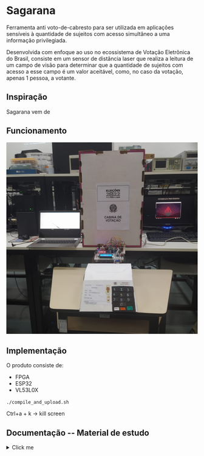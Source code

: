 # Sagarana

Ferramenta anti voto-de-cabresto para ser utilizada em aplicações sensíveis à
quantidade de sujeitos com acesso simultâneo a uma informação privilegiada.

Desenvolvida com enfoque ao uso no ecossistema de Votação Eletrônica do Brasil,
consiste em um sensor de distância laser que realiza a leitura de um campo de visão
para determinar que a quantidade de sujeitos com acesso a esse campo é um valor aceitável,
como, no caso da votação, apenas 1 pessoa, a votante.

## Inspiração

Sagarana vem de 


## Funcionamento

[![Cabine de votação, com urna eletrônica e componente de identificação Sagarana acoplado](./IMG-20221206-WA0007.jpg)](https://drive.google.com/file/d/1VtlJnRy9xjEUUb4qhgbWK-d-7lM_1BTE/view?usp=share_link "Vídeo de apresentação do projeto")

## Implementação

O produto consiste de:

* FPGA
* ESP32
* VL53L0X

```./compile_and_upload.sh```

Ctrl+a + k -> kill screen


## Documentação -- Material de estudo 
<details>
  <summary>Click me</summary

### ESP32
* http://www.esp32learning.com/code/vl53l0x-time-of-flight-sensor-and-esp32.php
* https://github.com/adafruit/Adafruit_VL53L0X/blob/master/examples/vl53l0x_continuous/vl53l0x_continuous.ino
* https://i1.wp.com/www.esp32learning.com/wp-content/uploads/2018/09/esp32-and-VL53L0X_bb.png?w=630
* https://dev.to/stepanvrany/esp32-with-arduino-cli-36mh
* https://wellys.com/posts/esp32_cli/
* https://cdn.awsli.com.br/945/945993/arquivos/vl53l0x.pdf
* https://github.com/kriswiner/ESP32/blob/master/VL53L0x/VL53L0X_ESP32.ino
* https://blog.smartkits.com.br/usando-multiplos-sensores-de-distancia-laser-vl53l0x/
* https://create.arduino.cc/projecthub/Abhinav_Abhi/arduino-lidar-917404
* https://mundoprojetado.com.br/sensor-de-distancia-a-laser-vl53l0x/
* https://microcontrollerslab.com/esp32-uart-communication-pins-example/
* https://microcontrollerslab.com/wp-content/uploads/2019/02/ESP32-pinout-1024x432.png
* https://randomnerdtutorials.com/esp32-digital-inputs-outputs-arduino/
* https://randomnerdtutorials.com/esp32-pinout-reference-gpios/
* https://www.google.com/search?client=firefox-b-d&q=copy+all+urls+from+open+tabs+firefox
* https://www.makeuseof.com/tag/how-to-copy-urls-open-tabs-firefox/
* https://superuser.com/questions/96739/is-there-a-method-to-export-the-urls-of-the-open-tabs-of-a-firefox-window
* https://www.howtogeek.com/723921/how-to-copy-urls-of-all-open-tabs-in-firefox/


### Old ESP32
* https://create.arduino.cc/projecthub/Abhinav_Abhi/arduino-lidar-917404
* https://robojax.com/learn/arduino/?vid=robojax_M5Stack_core2_VL53L0X
* https://www.circuito.io/app?components=513,219866,360217
* https://github.com/kriswiner/ESP32/tree/master/VL53L0x
* https://blog.smartkits.com.br/usando-multiplos-sensores-de-distancia-laser-vl53l0x/
* https://kazkojima.github.io/esp32-vl53l1x.html
* https://github.com/kazkojima/esp32-vl53l1x-test
* https://github.com/leeebo/esp32-vl53l1x-test/blob/master/main/main.c
* https://www.pololu.com/product/2490/resources
* https://www.pololu.com/file/0J1508/VL53L0X-UM2309.pdf
* https://www.st.com/en/embedded-software/stsw-img005.html
* https://github.com/ScruffR/VL53L0X/tree/master/src
* https://www.st.com/content/st_com/en/products/embedded-software/imaging-software/stsw-img005.html?dl=kFXsDENRNYvuvT88%2FXeJSA%3D%3D%2CQlhRqQcRSq%2BWwz6M8JSO4AhSb0aBXrKRqERExhF1ghsAUB%2FNT17ajnHzv4xn72lF9dA9qdtwai5OzZBaPfuILmSIrC7mFV%2BgVjtBk3zCPvpQdnYVknDvz%2FGqtdEirvdWaXPEnb7yrahYjIFqJm2OWGFTYwwmNFMW%2Fl48aGP%2BEU94UD3lS6XCvDGqkXXReUBOtpJDdVJAVhNeIf6kKdpgbdWyHHEZxkC7gFOosFEFqHKIOCqYKv%2BIWoe5jD0flzRDlpbi8OAv0uBZ4Hd86%2BSAm82L0Ej29kTwwfjSZWj3dVw4fILSXFF9Q7kBju4UT6wv
* https://hackspark.fr/en/electronics/2527-vl53lxx-v2-laser-ranging-sensor-i2c-iic-time-of-flight-distance-gy-530.html
* https://www.youtube.com/watch?v=gpx7Qu6c4IE&t=194s
* https://www.youtube.com/watch?v=SWBI6_rxmT8
* https://www.youtube.com/watch?v=6Js7CPe7Dwo
* https://www.youtube.com/watch?v=Up--AGoiIoo

</details>

